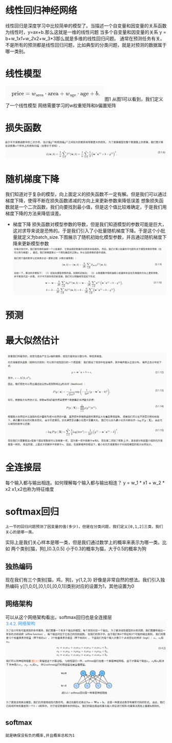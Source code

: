 # 线性回归神经网络
 线性回归是深度学习中比较简单的模型了。当描述一个自变量和因变量的关系函数为线性时，y=ax+b.那么这就是一维的线性问题
 当多个自变量和因变量的关系 y = b+w_1*x1+w_2*x2+w_3*3那么就是多维的线性回归问题。
 通常在预测任务有关。不是所有的预测都是线性回归问题，比如典型的分类问题，就是对预测的数据属于哪一类别。
# 线性模型
 ![alt text](./images/image.png) 图1
 从图1可以看到，我们定义了一个线性模型
 网络需要学习的w权重矩阵和b偏置矩阵

# 损失函数
 ![alt text](./images/image-1.png)
 
 # 随机梯度下降
 我们知道对于复杂的模型，向上面定义的损失函数不一定有解。但是我们可以通过梯度下降，使得不断在损失函数递减的方向上来更新参数来降低误差
 想象损失函数就是一个二次函数，我们向要找到最小值，但是这个值比较难确定，于是我们用梯度下降的方法来降低误差。
 * 梯度下降 损失函数对模型参数的导数，但是我们知道模型的参数可能是巨大，这对求导来说是恐怖的。于是我们引入了小批量随机梯度下降。于是这个小批量就定义为batch_size.下图展示了随机初始化模型参数，并且通过随机梯度下降来更新模型参数
 ![alt text](./images/image-3.png)

 # 预测

 # 最大似然估计
 ![alt text](./images/image-2.png)

 # 全连接层
 每个输入都与输出相连。如何理解每个输入都与输出相连？ 
 y = w_1 * x1 + w_2 * x2 
 x1,x2也称为特征维度

 # softmax回归
    上一节的回归问题预测了因变量的值(多少)，但是在分类问题，我们定义[0,1,2]三类，我们关心的是哪一类。
 实际上是我们关心样本是哪一类，但是我们通过数学上的概率来表示为哪一类。比如 两个类别[猫，狗],[0.3,0.5] 小于0.3的概率为猫，大于0.5的概率为狗
 ## 独热编码
 现在我们有三个类别[猫，鸡，狗]，y{1,2,3} 好像是非常自然的想法。我们引入独热编码
 y[[1,0,0],[0,1,0],[0,0,1]]类别对应的设置为1，其他设置为0
 ## 网络架构
 可以从这个网络架构看出，softmax回归也是全连接层
 ![alt text](softmax网络架构.png)
 ## softmax 
    就是确保没有负的概率,并且概率总和为1
